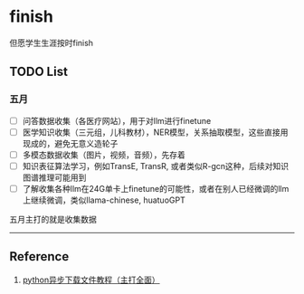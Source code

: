 # finish
但愿学生生涯按时finish


## TODO List

### 五月
- [ ] 问答数据收集（各医疗网站），用于对llm进行finetune
- [ ] 医学知识收集（三元组，儿科教材），NER模型，关系抽取模型，这些直接用现成的，避免无意义造轮子
- [ ] 多模态数据收集（图片，视频，音频），先存着
- [ ] 知识表征算法学习，例如TransE, TransR, 或者类似R-gcn这种，后续对知识图谱推理可能用到
- [ ] 了解收集各种llm在24G单卡上finetune的可能性，或者在别人已经微调的llm上继续微调，类似llama-chinese, huatuoGPT

五月主打的就是收集数据

---

## Reference

1. [python异步下载文件教程（主打全面）](https://blog.51cto.com/lilongsy/6149231)
